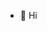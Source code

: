 - 👋 Hi

<!---
swayamps/swayamps is a ✨ special ✨ repository because its `README.md` (this file) appears on your GitHub profile.
You can click the Preview link to take a look at your changes.
--->
